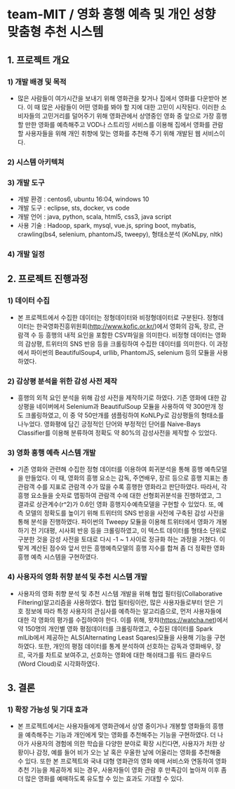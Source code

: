 # team-MIT / 영화 흥행 예측 및 개인 성향 맞춤형 추천 시스템

## 1. 프로젝트 개요

### 1) 개발 배경 및 목적
- 많은 사람들이 여가시간을 보내기 위해 영화관을 찾거나 집에서 영화를 다운받아 본다. 이 때 많은 사람들이 어떤 영화를 봐야 할 지에 대한 고민이 시작된다. 이러한 소비자들의 고민거리를 덜어주기 위해 영화관에서 상영중인 영화 중 앞으로 가장 흥행할 만한 영화를 예측해주고 VOD나 스트리밍 서비스를 이용해 집에서 영화를 관람할 사용자들을 위해 개인 취향에 맞는 영화를 추천해 주기 위해 개발된 웹 서비스이다.

### 2) 시스템 아키텍쳐


### 3) 개발 도구
- 개발 환경 : centos6, ubuntu 16:04, windows 10
- 개발 도구 : eclipse, sts, docker, vs code
- 개발 언어 : java, python, scala, html5, css3, java script
- 사용 기술 : Hadoop, spark, mysql, vue.js, spring boot, mybatis, crawling(bs4, selenium, phantomJS, tweepy), 형태소분석 (KoNLpy, nltk)

### 4) 개발 일정 


## 2. 프로젝트 진행과정

### 1) 데이터 수집
- 본 프로젝트에서 수집한 데이터는 정형데이터와 비정형데이터로 구분된다. 정형데이터는 한국영화진흥위원회(http://www.kofic.or.kr/)에서 영화의 감독, 장르, 관람객 수 등 흥행의 내적 요인을 포함한 CSV파일을 의미한다. 비정형 데이터는 영화의 감상평, 트위터의 SNS 반응 등을 크롤링하여 수집한 데이터를 의미한다. 이 과정에서 파이썬의 BeautifulSoup4, urllib, PhantomJS, selenium 등의 모듈을 사용하였다.

### 2) 감상평 분석을 위한 감성 사전 제작
- 흥행의 외적 요인 분석을 위해 감성 사전을 제작하기로 하였다. 기존 영화에 대한 감상평을 네이버에서 Selenium과 BeautifulSoup 모듈을 사용하여 약 300만개 정도 크롤링하였고, 이 중 약 50만개를 샘플링하여 KoNLPy로 감상평들의 형태소를 나누었다. 영화평에 담긴 긍정적인 단어와 부정적인 단어를 Naive-Bays Classifier를 이용해 분류하여 정확도 약 80%의 감성사전을 제작할 수 있었다.

### 3) 영화 흥행 예측 시스템 개발
- 기존 영화와 관련해 수집한 정형 데이터를 이용하여 회귀분석을 통해 흥행 예측모델을 만들었다. 이 때, 영화의 흥행 요소는 감독, 주연배우, 장르 등으로 흥행 지표는 총 관람객 수를 지표로 관람객 수가 많을 수록 흥행한 영화라고 판단하였다. 따라서, 각 흥행 요소들을 숫자로 맵핑하여 관람객 수에 대한 선형회귀분석을 진행하였고, 그 결과로 상관계수(r^2)가 0.6인 영화 흥행지수예측모델을 구현할 수 있었다.
또, 예측 모델의 정확도를 높이기 위해 트위터의 SNS 반응을 사전에 구축된 감성 사전을 통해 분석을 진행하였다. 파이썬의 Tweepy 모듈을 이용해 트위터에서 영화가 개봉하기 전 기대평, 시사회 반응 등을 크롤링하였고, 이 텍스트 데이터를 형태소 단위로 구분한 것을 감성 사전을 토대로 다시 -1 ~ 1 사이로 정규화 하는 과정을 거쳤다. 이렇게 계산된 점수와 앞서 만든 흥행예측모델의 흥행 지수를 합쳐 좀 더 정확한 영화 흥행 예측 시스템을 구현하였다.

### 4) 사용자의 영화 취향 분석 및 추천 시스템 개발
- 사용자의 영화 취향 분석 및 추천 시스템 개발을 위해 협업 필터링(Collaborative Filtering)알고리즘을 사용하였다. 협업 필터링이란, 많은 사용자들로부터 얻은 기호 정보에 따라 특정 사용자의 관심사를 예측하는 알고리즘으로, 먼저 사용자들에 대한 각 영화의 평가를 수집하여야 한다.
이를 위해, 왓챠(https://watcha.net)에서 약 150명의 개인별 영화 평점데이터를 크롤링하였고, 수집된 데이터를 Spark mlLib에서 제공하는 ALS(Alternating Least Sqares)모듈을 사용해 기능을 구현하였다.
또한, 개인의 평점 데이터를 통계 분석하여 선호하는 감독과 영화배우, 장르, 국가를 차트로 보여주고, 선호하는 영화에 대한 해쉬태그를 워드 클라우드(Word Cloud)로 시각화하였다.



## 3. 결론

### 1) 확장 가능성 및 기대 효과
- 본 프로젝트에서는 사용자들에게 영화관에서 상영 중이거나 개봉할 영화들의 흥행을 예측해주는 기능과 개인에게 맞는 영화를 추천해주는 기능을 구현하였다.
 더 나아가 사용자의 경험에 의한 학습을 다양한 분야로 확장 시킨다면, 사용자가 처한 상황이나 감정, 예를 들어 비가 오는 날 혹은 우울한 날에 어울리는 영화를 추천해줄 수 있다. 
 또한 본 프로젝트와 국내 대형 영화관의 영화 예매 서비스와 연동하여 영화 추천 기능을 제공하게 되는 경우, 사용자들이 영화 관람 후 만족감이 높아져 이후 좀 더 많은 영화를 예매하도록 유도할 수 있는 효과도 기대할 수 있다. 
 



